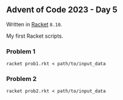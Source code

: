 ## Advent of Code 2023 - Day 5

Written in [Racket](https://racket-lang.org/) `8.10`.

My first Racket scripts.

### Problem 1

`racket prob1.rkt < path/to/input_data`

### Problem 2

`racket prob2.rkt < path/to/input_data`
